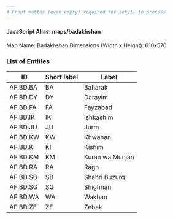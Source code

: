 ```yaml
---
# Front matter (even empty) required for Jekyll to process
---
```


#### JavaScript Alias: maps/badakhshan

Map Name: Badakhshan
Dimensions (Width x Height): 610x570





### List of Entities

ID | Short label | Label
---|---|---|
AF.BD.BA|BA|Baharak
AF.BD.DY|DY|Darayim
AF.BD.FA|FA|Fayzabad
AF.BD.IK|IK|Ishkashim
AF.BD.JU|JU|Jurm
AF.BD.KW|KW|Khwahan
AF.BD.KI|KI|Kishim
AF.BD.KM|KM|Kuran wa Munjan
AF.BD.RA|RA|Ragh
AF.BD.SB|SB|Shahri Buzurg
AF.BD.SG|SG|Shighnan
AF.BD.WA|WA|Wakhan
AF.BD.ZE|ZE|Zebak
